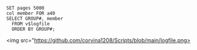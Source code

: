 ```
SET pages 5000
col member FOR a40
SELECT GROUP#, member
  FROM v$logfile
  ORDER BY GROUP#;
```
<img src="https://github.com/corvina1208/Scripts/blob/main/logfile.png>
